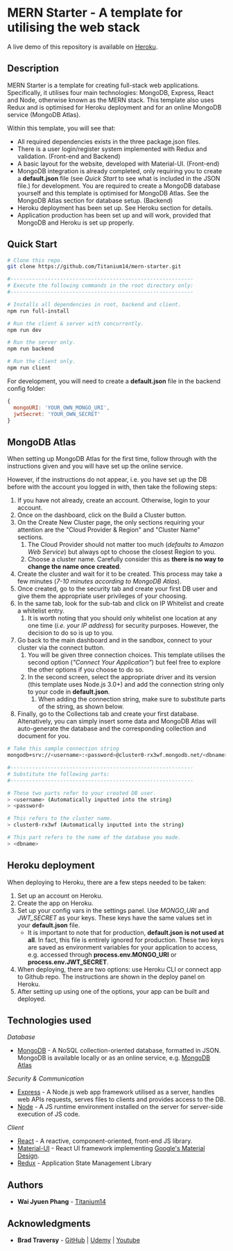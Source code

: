 # MERN Starter - A template for utilising the web stack

A live demo of this repository is available on [Heroku](https://mern2.herokuapp.com/).

## Description

MERN Starter is a template for creating full-stack web applications. Specifically, it utilises four main technologies: MongoDB, Express, React and Node, otherwise known as the MERN stack. This template also uses Redux and is optimised for Heroku deployment and for an online MongoDB service (MongoDB Atlas).

Within this template, you will see that:

- All required dependencies exists in the three package.json files.
- There is a user login/register system implemented with Redux and validation. (Front-end and Backend)
- A basic layout for the website, developed with Material-UI. (Front-end)
- MongoDB integration is already completed, only requiring you to create a <b>default.json</b> file (see <i>Quick Start</i> to see what is included in the JSON file.) for development. You are required to create a MongoDB database yourself and this template is optimised for MongoDB Atlas. See the MongoDB Atlas section for database setup. (Backend)
- Heroku deployment has been set up. See Heroku section for details.
- Application production has been set up and will work, provided that MongoDB and Heroku is set up properly.

## Quick Start

```sh
# Clone this repo.
git clone https://github.com/Titanium14/mern-starter.git

#-----------------------------------------------------------
# Execute the following commands in the root directory only:
#-----------------------------------------------------------

# Installs all dependencies in root, backend and client.
npm run full-install

# Run the client & server with concurrently.
npm run dev

# Run the server only.
npm run backend

# Run the client only.
npm run client
```

For development, you will need to create a <b>default.json</b> file in the backend config folder:

```javascript
{
  mongoURI: 'YOUR_OWN_MONGO_URI',
  jwtSecret: 'YOUR_OWN_SECRET'
}
```

## MongoDB Atlas

When setting up MongoDB Atlas for the first time, follow through with the instructions given and you will have set up the online service.

However, if the instructions do not appear, i.e. you have set up the DB before with the account you logged in with, then take the following steps:

1. If you have not already, create an account. Otherwise, login to your account.
2. Once on the dashboard, click on the Build a Cluster button.
3. On the Create New Cluster page, the only sections requiring your attention are the "Cloud Provider & Region" and "Cluster Name" sections.
   1. The Cloud Provider should not matter too much (<i>defaults to Amazon Web Service</i>) but always opt to choose the closest Region to you.
   2. Choose a cluster name. Carefully consider this as <b>there is no way to change the name once created</b>.
4. Create the cluster and wait for it to be created. This process may take a few minutes (<i>7-10 minutes according to MongoDB Atlas</i>).
5. Once created, go to the security tab and create your first DB user and give them the appropriate user privileges of your choosing.
6. In the same tab, look for the sub-tab and click on IP Whitelist and create a whitelist entry.
   1. It is worth noting that you should only whitelist one location at any one time (<i>i.e. your IP address</i>) for security purposes. However, the decision to do so is up to you.
7. Go back to the main dashboard and in the sandbox, connect to your cluster via the connect button.
   1. You will be given three connection choices. This template utilises the second option (<i>"Connect Your Application"</i>) but feel free to explore the other options if you choose to do so.
   2. In the second screen, select the appropriate driver and its version (this template uses Node.js 3.0+) and add the connection string only to your code in <b>default.json</b>.
      1. When adding the connection string, make sure to substitute parts of the string, as shown below.
8. Finally, go to the Collections tab and create your first database. Altenatively, you can simply insert some data and MongoDB Atlas will auto-generate the database and the corresponding collection and document for you.

```sh
# Take this sample connection string
mongodb+srv://<username>:<password>@cluster0-rx3wf.mongodb.net/<dbname>?retryWrites=true&w=majority

#-----------------------------------------------------------
# Substitute the following parts:
#-----------------------------------------------------------

# These two parts refer to your created DB user.
> <username> (Automatically inputted into the string)
> <password>

# This refers to the cluster name.
> cluster0-rx3wf (Automatically inputted into the string)

# This part refers to the name of the database you made.
> <dbname>
```

## Heroku deployment

When deploying to Heroku, there are a few steps needed to be taken:

1. Set up an account on Heroku.
2. Create the app on Heroku.
3. Set up your config vars in the settings panel. Use <i>MONGO_URI</i> and <i>JWT_SECRET</i> as your keys. These keys have the same values set in your <b>default.json</b> file.
   - It is important to note that for production, <b>default.json is not used at all</b>. In fact, this file is entirely ignored for production. These two keys are saved as environment variables for your application to access, e.g. accessed through <b>process.env.MONGO_URI</b> or <b>process.env.JWT_SECRET</b>.
4. When deploying, there are two options: use Heroku CLI or connect app to Github repo. The instructions are shown in the deploy panel on Heroku.
5. After setting up using one of the options, your app can be built and deployed.

## Technologies used

_Database_

- [MongoDB](https://www.mongodb.com/) - A NoSQL collection-oriented database, formatted in JSON. MongoDB is available locally or as an online service, e.g. [MongoDB Atlas](https://www.mongodb.com/cloud/atlas)

_Security & Communication_

- [Express](https://expressjs.com/) - A Node.js web app framework utilised as a server, handles web APIs requests, serves files to clients and provides access to the DB.
- [Node](https://nodejs.org/en/) - A JS runtime environment installed on the server for server-side execution of JS code.

_Client_

- [React](https://reactjs.org/) - A reactive, component-oriented, front-end JS library.
- [Material-UI](https://material-ui.com/) - React UI framework implementing [Google's Material Design](https://material.io/).
- [Redux](https://redux.js.org/) - Application State Management Library

## Authors

- **Wai Jyuen Phang** - [Titanium14](https://github.com/Titanium14)

## Acknowledgments

- **Brad Traversy** - [GitHub](https://github.com/bradtraversy/devconnector_2.0) | [Udemy](https://www.udemy.com/mern-stack-front-to-back/) | [Youtube](https://www.youtube.com/user/TechGuyWeb)